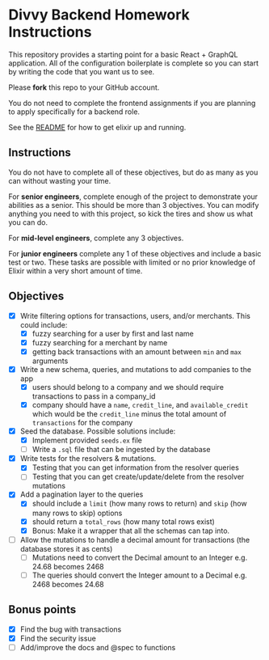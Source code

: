 # Divvy Backend Homework Instructions

This repository provides a starting point for a basic React + GraphQL application.
All of the configuration boilerplate is complete so you can start by writing the code that you want us to see.

Please **fork** this repo to your GitHub account.

You do not need to complete the frontend assignments if you are planning to apply specifically for a backend role.

See the [README](https://github.com/DivvyPayHQ/web-homework/blob/master/elixir/README.md) for how to get elixir up and running. 

## Instructions

You do not have to complete all of these objectives, but do as many as you can without wasting your time.

For **senior engineers**, complete enough of the project to demonstrate your abilities as a senior.  This should be more than 3 objectives.  You can modify anything you need to with this project, so kick the tires and show us what you can do.

For **mid-level engineers**, complete any 3 objectives.

For **junior engineers** complete any 1 of these objectives and include a basic test or two.  These tasks are possible with limited or no prior knowledge of Elixir within a very short amount of time.

## Objectives

 * [x] Write filtering options for transactions, users, and/or merchants. This could include:
   * [x] fuzzy searching for a user by first and last name
   * [x] fuzzy searching for a merchant by name
   * [x] getting back transactions with an amount between `min` and `max` arguments

 * [x] Write a new schema, queries, and mutations to add companies to the app
   * [x] users should belong to a company and we should require transactions to pass in a company_id
   * [x] company should have a `name`, `credit_line`, and `available_credit` which would be the `credit_line` minus the total amount of `transactions` for the company

 * [x] Seed the database.  Possible solutions include:
   * [x] Implement provided `seeds.ex` file
   * [ ] Write a `.sql` file that can be ingested by the database

 * [x] Write tests for the resolvers & mutations.
   * [x] Testing that you can get information from the resolver queries
   * [ ] Testing that you can get create/update/delete from the resolver mutations

 * [x] Add a pagination layer to the queries
   * [x] should include a `limit` (how many rows to return) and `skip` (how many rows to skip) options
   * [x] should return a `total_rows` (how many total rows exist)
   * [x] Bonus: Make it a wrapper that all the schemas can tap into.

 * [ ] Allow the mutations to handle a decimal amount for transactions (the database stores it as cents)
   * [ ] Mutations need to convert the Decimal amount to an Integer e.g. 24.68 becomes 2468
   * [ ] The queries should convert the Integer amount to a Decimal e.g. 2468 becomes 24.68

## Bonus points
 * [x] Find the bug with transactions
 * [x] Find the security issue
 * [ ] Add/improve the docs and @spec to functions
